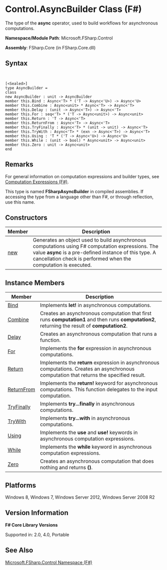 # Control.AsyncBuilder Class (F#)

The type of the **async** operator, used to build workflows for asynchronous computations.

**Namespace/Module Path**: Microsoft.FSharp.Control

**Assembly**: FSharp.Core (in FSharp.Core.dll)


## Syntax


```


[<Sealed>]
type AsyncBuilder =
class
new AsyncBuilder : unit -> AsyncBuilder
member this.Bind : Async<'T> * ('T -> Async<'U>) -> Async<'U>
member this.Combine : Async<unit> * Async<'T> -> Async<'T>
member this.Delay : (unit -> Async<'T>) -> Async<'T>
member this.For : seq<'T> * ('T -> Async<unit>) -> Async<unit>
member this.Return : 'T -> Async<'T>
member this.ReturnFrom : Async<'T> -> Async<'T>
member this.TryFinally : Async<'T> * (unit -> unit) -> Async<'T>
member this.TryWith : Async<'T> * (exn -> Async<'T>) -> Async<'T>
member this.Using : 'T * ('T -> Async<'U>) -> Async<'U>
member this.While : (unit -> bool) * Async<unit> -> Async<unit>
member this.Zero : unit -> Async<unit>
end

```



## Remarks
For general information on computation expressions and builder types, see [Computation Expressions &#40;F&#35;&#41;](Computation-Expressions-%5BFSharp%5D.md).

This type is named **FSharpAsyncBuilder** in compiled assemblies. If accessing the type from a language other than F#, or through reflection, use this name.


## Constructors


|Member|Description|
|------|-----------|
|[new](http://msdn.microsoft.com/en-us/library/8e4ea5d1-f1db-4f69-bfb9-6e6b5c5deb83)|Generates an object used to build asynchronous computations using F# computation expressions. The value **async** is a pre-defined instance of this type. A cancellation check is performed when the computation is executed.|

## Instance Members


|Member|Description|
|------|-----------|
|[Bind](http://msdn.microsoft.com/en-us/library/74deaad1-5d78-4ce7-905b-399231df02bc)|Implements **let!** in asynchronous computations.|
|[Combine](http://msdn.microsoft.com/en-us/library/26ffe7f2-31e3-475f-9042-94347187b721)|Creates an asynchronous computation that first runs **computation1** and then runs **computation2**, returning the result of **computation2**.|
|[Delay](http://msdn.microsoft.com/en-us/library/71097cf1-ce79-46f3-9756-bd153d3d44ea)|Creates an asynchronous computation that runs a function.|
|[For](http://msdn.microsoft.com/en-us/library/e49389df-b5d0-46ab-ba9c-58aa51a2bfdd)|Implements the **for** expression in asynchronous computations.|
|[Return](http://msdn.microsoft.com/en-us/library/0f90f7c3-0774-4557-8d2d-59fe70bd09ea)|Implements the **return** expression in asynchronous computations. Creates an asynchronous computation that returns the specified result.|
|[ReturnFrom](http://msdn.microsoft.com/en-us/library/f76f8b91-f194-42aa-90e9-ca26650baef2)|Implements the **return!** keyword for asynchronous computations. This function delegates to the input computation.|
|[TryFinally](http://msdn.microsoft.com/en-us/library/e82a1256-35e8-4d57-9dda-6e4e5a6f4445)|Implements **try...finally** in asynchronous computations.|
|[TryWith](http://msdn.microsoft.com/en-us/library/47fa979f-0790-40ca-bf32-96628c83f763)|Implements **try...with** in asynchronous computations.|
|[Using](http://msdn.microsoft.com/en-us/library/73b0269e-30b3-4ee6-9f38-a233809d2636)|Implements the **use** and **use!** keywords in asynchronous computation expressions.|
|[While](http://msdn.microsoft.com/en-us/library/d47c0775-5a40-4e74-a9ae-f96c5385efe7)|Implements the **while** keyword in asynchronous computation expressions.|
|[Zero](http://msdn.microsoft.com/en-us/library/8379ba80-9693-4f51-ae93-1d7c4e3e878b)|Creates an asynchronous computation that does nothing and returns **()**.|

## Platforms
Windows 8, Windows 7, Windows Server 2012, Windows Server 2008 R2


## Version Information
**F# Core Library Versions**

Supported in: 2.0, 4.0, Portable




## See Also
[Microsoft.FSharp.Control Namespace &#40;F&#35;&#41;](Microsoft.FSharp.Control-Namespace-%5BFSharp%5D.md)


